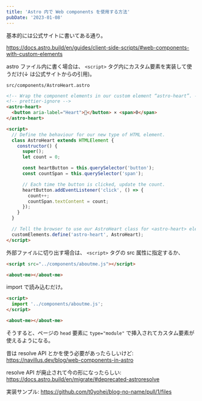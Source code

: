 ```yaml
---
title: 'Astro 内で Web components を使用する方法'
pubDate: '2023-01-08'
---
```


基本的には公式サイトに書いてある通り。

https://docs.astro.build/en/guides/client-side-scripts/#web-components-with-custom-elements

astro ファイル内に書く場合は、 `<script>` タグ内にカスタム要素を実装して使うだけ(↓ は公式サイトからの引用)。

`src/components/AstroHeart.astro`

```html
<!-- Wrap the component elements in our custom element “astro-heart”. -->
<!-- prettier-ignore -->
<astro-heart>
  <button aria-label="Heart">💜</button> × <span>0</span>
</astro-heart>

<script>
  // Define the behaviour for our new type of HTML element.
  class AstroHeart extends HTMLElement {
    constructor() {
      super();
      let count = 0;

      const heartButton = this.querySelector('button');
      const countSpan = this.querySelector('span');

      // Each time the button is clicked, update the count.
      heartButton.addEventListener('click', () => {
        count++;
        countSpan.textContent = count;
      });
    }
  }

  // Tell the browser to use our AstroHeart class for <astro-heart> elements.
  customElements.define('astro-heart', AstroHeart);
</script>
```

外部ファイルに切り出す場合は、 `<script>` タグの src 属性に指定するか、

```html
<script src="../components/aboutme.js"></script>

<about-me></about-me>
```

import で読み込むだけ。

```html
<script>
  import '../components/aboutme.js';
</script>

<about-me></about-me>
```

そうすると、ページの `head` 要素に `type="module"` で挿入されてカスタム要素が使えるようになる。

昔は resolve API とかを使う必要があったらしいけど: https://navillus.dev/blog/web-components-in-astro

resolve API が廃止されて今の形になったらしい: https://docs.astro.build/en/migrate/#deprecated-astroresolve

実装サンプル: https://github.com/t0yohei/blog-no-name/pull/1/files
